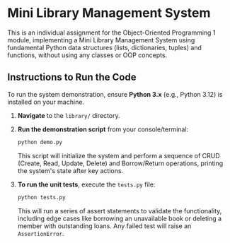 # Mini Library Management System

This is an individual assignment for the Object-Oriented Programming 1 module, implementing a Mini Library Management System using fundamental Python data structures (lists, dictionaries, tuples) and functions, without using any classes or OOP concepts.

## Instructions to Run the Code

To run the system demonstration, ensure **Python 3.x** (e.g., Python 3.12) is installed on your machine.

1.  **Navigate** to the `library/` directory.
2.  **Run the demonstration script** from your console/terminal:
    ```bash
    python demo.py
    ```
    This script will initialize the system and perform a sequence of CRUD (Create, Read, Update, Delete) and Borrow/Return operations, printing the system's state after key actions.

3.  **To run the unit tests**, execute the `tests.py` file:
    ```bash
    python tests.py
    ```
    This will run a series of assert statements to validate the functionality, including edge cases like borrowing an unavailable book or deleting a member with outstanding loans. Any failed test will raise an `AssertionError`.